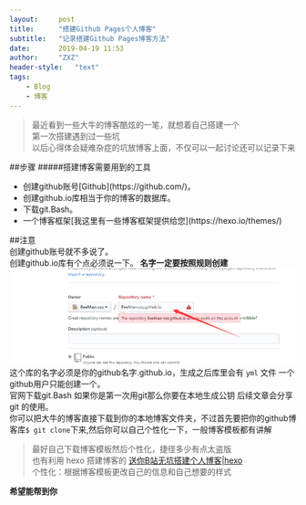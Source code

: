 ```yaml
---
layout:     post
title:      "搭建Github Pages个人博客"
subtitle:   "记录搭建Github Pages博客方法"
date:       2019-04-19 11:53
author:     "ZXZ"
header-style:   "text"
tags:
    - Blog
    - 博客
---
```


>最近看到一些大牛的博客酷炫的一笔，就想着自己搭建一个<br>
>第一次搭建遇到过一些坑<br>
>以后心得体会疑难杂症的坑放博客上面，不仅可以一起讨论还可以记录下来


##步骤
#####搭建博客需要用到的工具
<ul>
    <li>创建github账号[Github](https://github.com/)。</li>
    <li>创建github.io库相当于你的博客的数据库。</li>
    <li>下载git.Bash。</li>
    <li>一个博客框架[我这里有一些博客框架提供给您](https://hexo.io/themes/)</li>
</ul>

##注意
<br>创建github账号就不多说了。
<br>创建github.io库有个点必须说一下。
**名字一定要按照规则创建**
![img](img\in-post\19-04-19.png)
<br>这个库的名字必须是你的github名字.github.io，生成之后库里会有 `yml` 文件 一个github用户只能创建一个。
<br>官网下载git.Bash 如果你是第一次用git那么你要在本地生成公钥 后续文章会分享 git 的使用。
<br>你可以把大牛的博客直接下载到你的本地博客文件夹，不过首先要把你的github博客库`$ git clone`下来,然后你可以自己个性化一下，一般博客模板都有讲解
>最好自己下载博客模板然后个性化，捷径多少有点太盗版<br>
>也有利用 hexo 搭建博客的 [送你B站无坑搭建个人博客|hexo](https://www.bilibili.com/video/av44544186?t=1324)
<br>个性化：根据博客模板更改自己的信息和自己想要的样式


**希望能帮到你**
